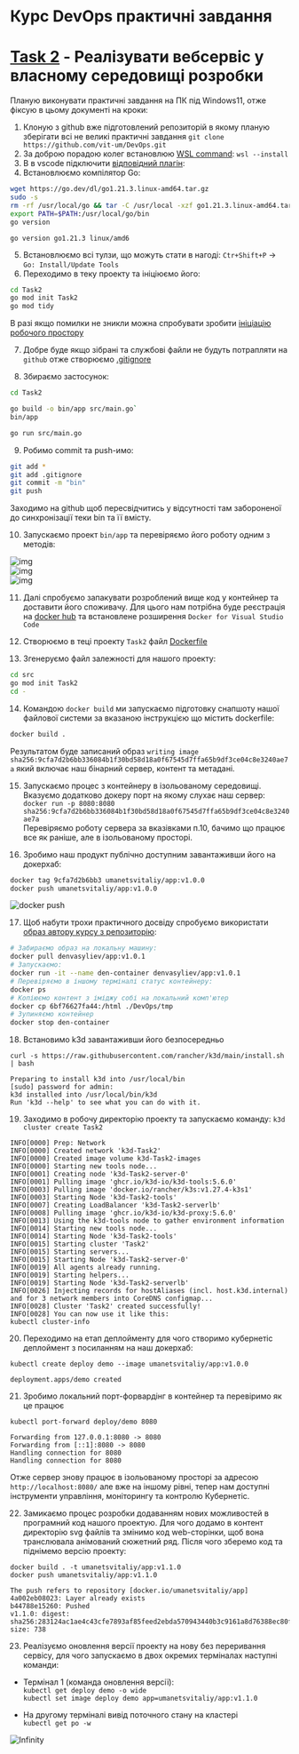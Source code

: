 # Курс DevOps практичні завдання

# [Task 2](Task2) - Реалізувати  вебсервіс у власному середовищі розробки 
Планую виконувати практичні завдання на ПК під Windows11, отже фіксую в цьому документі на кроки:
1. Клоную з github вже підготовлений репозиторій в якому планую зберігати всі не великі практичні завдання
`git clone https://github.com/vit-um/DevOps.git`  
2. За доброю порадою колег встановлюю [WSL command](https://learn.microsoft.com/en-us/windows/wsl/install): 
`wsl --install`  
3. В в vscode підключити [відповідний плагін](https://learn.microsoft.com/en-us/windows/wsl/tutorials/wsl-vscode):
4. Встановлюємо компілятор Go:  

```bash
wget https://go.dev/dl/go1.21.3.linux-amd64.tar.gz
sudo -s
rm -rf /usr/local/go && tar -C /usr/local -xzf go1.21.3.linux-amd64.tar.gz
export PATH=$PATH:/usr/local/go/bin
go version
```
`go version go1.21.3 linux/amd6`

5. Встановлюємо всі тулзи, що можуть стати в нагоді: 
`Ctr+Shift+P` -> `Go: Install/Update Tools`
6. Переходимо в теку проекту та ініціюємо його:

```bash
cd Task2
go mod init Task2
go mod tidy
``` 
В разі якщо помилки не зникли можна спробувати зробити [ініціацію робочого простору](https://github.com/golang/tools/blob/master/gopls/doc/workspace.md#go-workspaces-go-118)

7. Добре буде якщо зібрані та службові файли не будуть потрапляти на `github` отже створюємо [.gitignore](.gitignore)

8. Збираємо застосунок: 
```bash
cd Task2 

go build -o bin/app src/main.go`
bin/app

go run src/main.go
```

9. Робимо commit та push-имо:  
```bash
git add *
git add .gitignore 
git commit -m "bin"
git push
```
Заходимо на github щоб пересвідчитись у відсутності там забороненої до синхронізації теки bin та її вмісту.

10. Запускаємо проект `bin/app` та перевіряємо його роботу одним з методів:  

![img](.img/t2_curl.png)  
![img](.img/t2_port.png)  
![img](.img/t2_web.png)

11. Далі спробуємо запакувати розроблений вище код у контейнер та доставити його споживачу. Для цього нам потрібна буде реєстрація на [docker hub](https://hub.docker.com/) та встановлене розширення `Docker for Visual Studio Code` 

12. Створюємо в теці проекту `Task2` файл [Dockerfile](./Task2/Dockerfile)

13. Згенеруємо файл залежності для нашого проекту:

```bash
cd src
go mod init Task2
cd -
```

14. Командою `docker build` ми запускаємо підготовку снапшоту нашої файлової системи за вказаною інструкцією що містить dockerfile:  

```bash
docker build .
```
Результатом буде записаний образ `writing image sha256:9cfa7d2b6bb336084b1f30bd58d18a0f67545d7ffa65b9df3ce04c8e3240ae7a` який включає наш бінарний сервер, контент та метадані. 

15. Запускаємо процес з контейнеру в ізольованому середовищі. Вказуємо додатково докеру порт на якому слухає наш сервер:  
`docker run -p 8080:8080 sha256:9cfa7d2b6bb336084b1f30bd58d18a0f67545d7ffa65b9df3ce04c8e3240ae7a`  
Перевіряємо роботу сервера за вказівками п.10, бачимо що працює все як раніше, але в ізольованому просторі. 

16. Зробимо наш продукт публічно доступним завантаживши його на докерхаб:
```bash
docker tag 9cfa7d2b6bb3 umanetsvitaliy/app:v1.0.0
docker push umanetsvitaliy/app:v1.0.0
```

![docker push](.img/t2_push.png)  

17. Щоб набути трохи практичного досвіду спробуємо використати [образ автору курсу з репозиторію](https://hub.docker.com/r/denvasyliev/app/tags):  

```bash
# Забираємо образ на локальну машину:
docker pull denvasyliev/app:v1.0.1
# Запускаємо:
docker run -it --name den-container denvasyliev/app:v1.0.1
# Перевіряємо в іншому терміналі статус контейнеру:
docker ps
# Копіюємо контент з іміджу собі на локальний комп'ютер
docker cp 6bf76627fa44:/html ./DevOps/tmp
# Зупиняємо контейнер
docker stop den-container

``` 

18. Встановимо k3d завантаживши його безпосередньо 

`curl -s https://raw.githubusercontent.com/rancher/k3d/main/install.sh | bash`

```
Preparing to install k3d into /usr/local/bin
[sudo] password for admin: 
k3d installed into /usr/local/bin/k3d
Run 'k3d --help' to see what you can do with it.
```
19. Заходимо в робочу директорію проекту та запускаємо команду: `k3d cluster create Task2`  

```
INFO[0000] Prep: Network                                
INFO[0000] Created network 'k3d-Task2'                  
INFO[0000] Created image volume k3d-Task2-images        
INFO[0000] Starting new tools node...                   
INFO[0001] Creating node 'k3d-Task2-server-0'           
INFO[0001] Pulling image 'ghcr.io/k3d-io/k3d-tools:5.6.0' 
INFO[0003] Pulling image 'docker.io/rancher/k3s:v1.27.4-k3s1' 
INFO[0003] Starting Node 'k3d-Task2-tools'              
INFO[0007] Creating LoadBalancer 'k3d-Task2-serverlb'   
INFO[0008] Pulling image 'ghcr.io/k3d-io/k3d-proxy:5.6.0' 
INFO[0013] Using the k3d-tools node to gather environment information 
INFO[0014] Starting new tools node...                   
INFO[0014] Starting Node 'k3d-Task2-tools'              
INFO[0015] Starting cluster 'Task2'                     
INFO[0015] Starting servers...                          
INFO[0015] Starting Node 'k3d-Task2-server-0'           
INFO[0019] All agents already running.                  
INFO[0019] Starting helpers...                          
INFO[0019] Starting Node 'k3d-Task2-serverlb'           
INFO[0026] Injecting records for hostAliases (incl. host.k3d.internal) and for 3 network members into CoreDNS configmap... 
INFO[0028] Cluster 'Task2' created successfully!        
INFO[0028] You can now use it like this:                
kubectl cluster-info
```
20. Переходимо на етап деплойменту для чого створимо кубернетіс деплоймент з посиланням на наш докерхаб:

`kubectl create deploy demo --image umanetsvitaliy/app:v1.0.0`
```
deployment.apps/demo created
```

21. Зробимо локальний порт-форвардінг в контейнер та перевіримо як це працює 

`kubectl port-forward deploy/demo 8080`
```
Forwarding from 127.0.0.1:8080 -> 8080
Forwarding from [::1]:8080 -> 8080
Handling connection for 8080
Handling connection for 8080
```
Отже сервер знову працює в ізольованому просторі за адресою `http://localhost:8080/` але вже на іншому рівні, тепер нам доступні інструменти управління, моніторингу та контролю Кубернетіс. 

22. Замикаємо процес розробки додаванням нових можливостей в програмний код нашого проектую. Для чого додамо в контент директорію svg файлів та змінимо код web-сторінки, щоб вона транслювала анімований сюжетний ряд. Після чого зберемо код та піднімемо версію проекту:

`docker build . -t umanetsvitaliy/app:v1.1.0`  
`docker push umanetsvitaliy/app:v1.1.0`  

```
The push refers to repository [docker.io/umanetsvitaliy/app]
4a002eb08023: Layer already exists 
b44788e15260: Pushed 
v1.1.0: digest: sha256:283124ac1ae4c43cfe7893af85feed2ebda570943440b3c9161a8d76388ec80f size: 738
```
23. Реалізуємо оновлення версії проекту на нову без переривання сервісу, для чого запускаємо в двох окремих терміналах наступні команди:
- Термінал 1 (команда оновлення версії):  
`kubectl get deploy demo -o wide`  
`kubectl set image deploy demo app=umanetsvitaliy/app:v1.1.0`


- На другому терміналі вивід поточного стану на кластері  
`kubectl get po -w`

![Infinity](.img/t2_infinity.png)  
